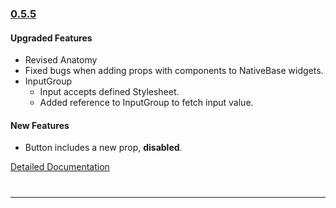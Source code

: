 ### [0.5.5](https://github.com/GeekyAnts/NativeBase/releases/tag/v0.5.5)

#### Upgraded Features

* Revised Anatomy
* Fixed bugs when adding props with components to NativeBase widgets.
* InputGroup
  * Input accepts defined Stylesheet.
  * Added reference to InputGroup to fetch input value.


#### New Features
* Button includes a new prop, <b>disabled</b>.

[Detailed Documentation](https://nativebase.io/docs/v0.5.5/)

<hr style="margin-top: 40px">
